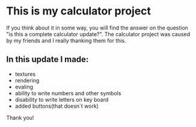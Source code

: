 # This is my calculator project
If you think about it in some way, you will find the answer on the question "is this a complete calculator update?". The calculator project was caused by my friends and I really thanking them for this.

## In this update I made:
 - textures
 - rendering
 - evaling
 - ability to write numbers and other symbols
 - disability to write letters on key board
 - added buttons(that doesn`t work)

Thank you!
